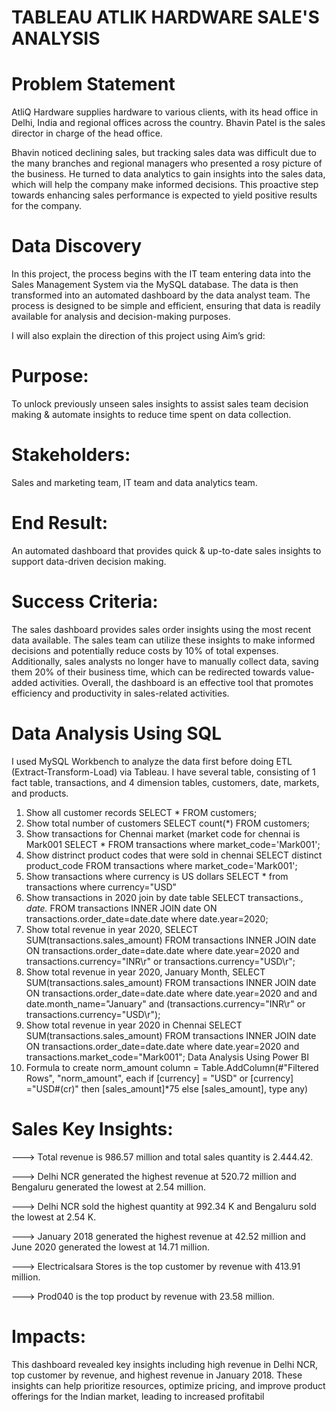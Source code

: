 # TABLEAU ATLIK HARDWARE SALE'S ANALYSIS
 
 
 
 # Problem Statement
 
AtliQ Hardware supplies hardware to various clients, with its head office in Delhi, India and regional offices across the country. Bhavin Patel is the sales director in charge of the head office.

Bhavin noticed declining sales, but tracking sales data was difficult due to the many branches and regional managers who presented a rosy picture of the business. He turned to data analytics to gain insights into the sales data, which will help the company make informed decisions. This proactive step towards enhancing sales performance is expected to yield positive results for the company.

# Data Discovery
In this project, the process begins with the IT team entering data into the Sales Management System via the MySQL database. The data is then transformed into an automated dashboard by the data analyst team. The process is designed to be simple and efficient, ensuring that data is readily available for analysis and decision-making purposes.


I will also explain the direction of this project using Aim’s grid:

# Purpose:
To unlock previously unseen sales insights to assist sales team decision making & automate insights to reduce time spent on data collection.

# Stakeholders:
Sales and marketing team, IT team and data analytics team.

# End Result:
An automated dashboard that provides quick & up-to-date sales insights to support data-driven decision making.

# Success Criteria:
The sales dashboard provides sales order insights using the most recent data available. The sales team can utilize these insights to make informed decisions and potentially reduce costs by 10% of total expenses. Additionally, sales analysts no longer have to manually collect data, saving them 20% of their business time, which can be redirected towards value-added activities. Overall, the dashboard is an effective tool that promotes efficiency and productivity in sales-related activities.


# Data Analysis Using SQL

I used MySQL Workbench to analyze the data first before doing ETL (Extract-Transform-Load) via Tableau. I have several table, consisting of 1 fact table, transactions, and 4 dimension tables, customers, date, markets, and products.


1.	Show all customer records
SELECT * FROM customers;
2.	Show total number of customers
SELECT count(*) FROM customers;
3.	Show transactions for Chennai market (market code for chennai is Mark001
SELECT * FROM transactions where market_code='Mark001';
4.	Show distrinct product codes that were sold in chennai
SELECT distinct product_code FROM transactions where market_code='Mark001';
5.	Show transactions where currency is US dollars
SELECT * from transactions where currency="USD"
6.	Show transactions in 2020 join by date table
SELECT transactions.*, date.* FROM transactions INNER JOIN date ON transactions.order_date=date.date where date.year=2020;
7.	Show total revenue in year 2020,
SELECT SUM(transactions.sales_amount) FROM transactions INNER JOIN date ON transactions.order_date=date.date where date.year=2020 and transactions.currency="INR\r" or transactions.currency="USD\r";
8.	Show total revenue in year 2020, January Month,
SELECT SUM(transactions.sales_amount) FROM transactions INNER JOIN date ON transactions.order_date=date.date where date.year=2020 and and date.month_name="January" and (transactions.currency="INR\r" or transactions.currency="USD\r");
9.	Show total revenue in year 2020 in Chennai
SELECT SUM(transactions.sales_amount) FROM transactions INNER JOIN date ON transactions.order_date=date.date where date.year=2020 and transactions.market_code="Mark001";
Data Analysis Using Power BI
1.	Formula to create norm_amount column
= Table.AddColumn(#"Filtered Rows", "norm_amount", each if [currency] = "USD" or [currency] ="USD#(cr)" then [sales_amount]*75 else [sales_amount], type any)

# Sales Key Insights:

---> Total revenue is 986.57 million and total sales quantity is 2.444.42.

---> Delhi NCR generated the highest revenue at 520.72 million and Bengaluru generated the lowest at 2.54 million.

---> Delhi NCR sold the highest quantity at 992.34 K and Bengaluru sold the lowest at 2.54 K.

---> January 2018 generated the highest revenue at 42.52 million and June 2020 generated the lowest at 14.71 million.

---> Electricalsara Stores is the top customer by revenue with 413.91 million.

---> Prod040 is the top product by revenue with 23.58 million.


# Impacts:

This dashboard revealed key insights including high revenue in Delhi NCR, top customer by revenue, and highest revenue in January 2018. These insights can help prioritize resources, optimize pricing, and improve product offerings for the Indian market, leading to increased profitabil



